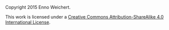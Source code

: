 Copyright 2015 Enno Weichert.

This work is licensed under a [Creative Commons Attribution-ShareAlike 4.0 International License](http://creativecommons.org/licenses/by-sa/4.0/).
